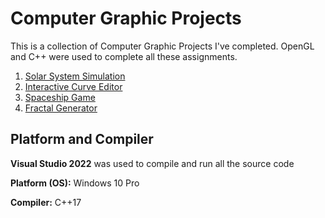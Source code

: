 # Computer Graphic Projects

This is a collection of Computer Graphic Projects I've completed. OpenGL and C++ were used to complete all these assignments. 


1. [Solar System Simulation](Solar%20System%20Simulation/README.md)
1. [Interactive Curve Editor](curve-editor/README.md)
1. [Spaceship Game](spaceship-game/README.md)
1. [Fractal Generator](fractal-generator/README.md)

## Platform and Compiler

**Visual Studio 2022** was used to compile and run all the source code

**Platform (OS):** Windows 10 Pro

**Compiler:** C++17
